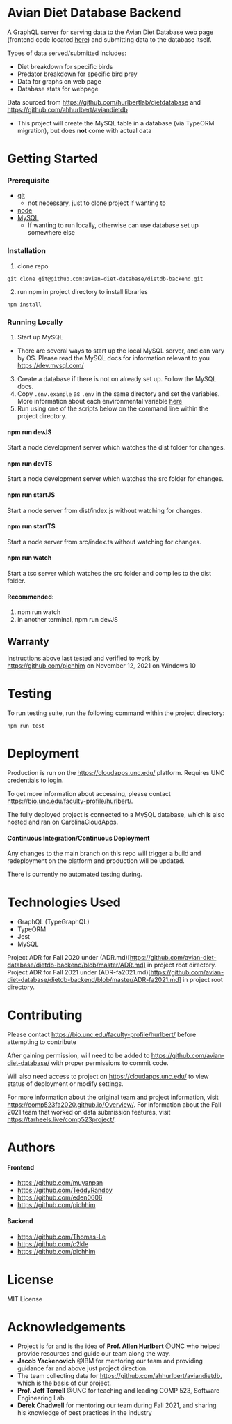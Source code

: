 # Avian Diet Database Backend
A GraphQL server for serving data to the Avian Diet Database web page (frontend code located [here](https://github.com/avian-diet-database/dietdb-frontend)) and submitting data to the database itself.

Types of data served/submitted includes:
- Diet breakdown for specific birds
- Predator breakdown for specific bird prey
- Data for graphs on web page
- Database stats for webpage

Data sourced from https://github.com/hurlbertlab/dietdatabase and https://github.com/ahhurlbert/aviandietdb
- This project will create the MySQL table in a database (via TypeORM migration), but does **not** come with actual data

# Getting Started

### Prerequisite 
- [git](https://git-scm.com/downloads)
  - not necessary, just to clone project if wanting to
- [node](https://nodejs.org/en/)
- [MySQL](https://www.mysql.com/downloads/)
  - If wanting to run locally, otherwise can use database set up somewhere else

### Installation
1. clone repo
```
git clone git@github.com:avian-diet-database/dietdb-backend.git
```
2. run npm in project directory to install libraries
```
npm install
```

### Running Locally
1. Start up MySQL
 - There are several ways to start up the local MySQL server, and can vary by OS. Please read the MySQL docs for information relevant to you https://dev.mysql.com/
3. Create a database if there is not on already set up. Follow the MySQL docs.
4. Copy `.env.example` as `.env` in the same directory and set the variables. More information about each environmental variable [here](https://github.com/typeorm/typeorm/blob/master/docs/using-ormconfig.md#using-environment-variables)
5. Run using one of the scripts below on the command line within the project directory.

#### npm run devJS

Start a node development server which watches the dist folder for changes. 

#### npm run devTS

Start a node development server which watches the src folder for changes.

#### npm run startJS

Start a node server from dist/index.js without watching for changes. 

#### npm run startTS

Start a node server from src/index.ts without watching for changes. 

#### npm run watch

Start a tsc server which watches the src folder and compiles to the dist folder. 

#### Recommended: 
1. npm run watch
2. in another terminal, npm run devJS

## Warranty

Instructions above last tested and verified to work by https://github.com/pichhim on November 12, 2021 on Windows 10

# Testing
To run testing suite, run the following command within the project directory:
```
npm run test
```

# Deployment
Production is run on the https://cloudapps.unc.edu/ platform. Requires UNC credentials to login.

To get more information about accessing, please contact https://bio.unc.edu/faculty-profile/hurlbert/.

The fully deployed project is connected to a MySQL database, which is also hosted and ran on CarolinaCloudApps.

#### Continuous Integration/Continuous Deployment
Any changes to the main branch on this repo will trigger a build and redeployment on the platform and production will be updated.

There is currently no automated testing during.

# Technologies Used
- GraphQL (TypeGraphQL)
- TypeORM
- Jest
- MySQL

Project ADR for Fall 2020 under (ADR.md)[https://github.com/avian-diet-database/dietdb-backend/blob/master/ADR.md] in project root directory.
Project ADR for Fall 2021 under (ADR-fa2021.md)[https://github.com/avian-diet-database/dietdb-backend/blob/master/ADR-fa2021.md] in project root directory.

# Contributing
Please contact https://bio.unc.edu/faculty-profile/hurlbert/ before attempting to contribute

After gaining permission, will need to be added to https://github.com/avian-diet-database/ with proper permissions to commit code.

Will also need access to project on https://cloudapps.unc.edu/ to view status of deployment or modify settings.

For more information about the original team and project information, visit https://comp523fa2020.github.io/Overview/. For information about the Fall 2021 team that worked on data submission features, visit https://tarheels.live/comp523project/.

# Authors
#### Frontend
- https://github.com/muyanpan
- https://github.com/TeddyRandby
- https://github.com/eden0606
- https://github.com/pichhim
#### Backend
- https://github.com/Thomas-Le
- https://github.com/c2kle
- https://github.com/pichhim

# License
MIT License

# Acknowledgements
- Project is for and is the idea of **Prof. Allen Hurlbert** @UNC who helped provide resources and guide our team along the way.
- **Jacob Yackenovich** @IBM for mentoring our team and providing guidance far and above just project direction.
- The team collecting data for https://github.com/ahhurlbert/aviandietdb, which is the basis of our project.
- **Prof. Jeff Terrell** @UNC for teaching and leading COMP 523, Software Engineering Lab.
- **Derek Chadwell** for mentoring our team during Fall 2021, and sharing his knowledge of best practices in the industry
